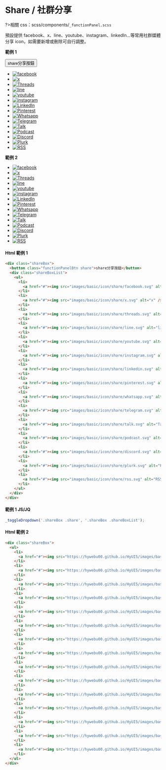 # Share / 社群分享

?>相關 css：scss/components/`_functionPanel.scss`

預設提供 facebook、x、line、youtube、instagram、linkedIn...等常用社群媒體分享 icon，如需要新增或刪除可自行調整。

**範例 1**

<div class="shareBox">
  <button class="functionPanelBtn share">share分享按鈕</button>
  <div class="shareBoxList">
    <ul>
      <li>
        <a href="#"><img src="https://hywebu00.github.io/HyUI5/images/basic/icon/share/facebook.svg" alt="facebook" /></a>
      </li>
      <li>
        <a href="#"><img src="https://hywebu00.github.io/HyUI5/images/basic/icon/share/x.svg" alt="x" /></a>
      </li>
      <li>
        <a href="#"><img src="https://hywebu00.github.io/HyUI5/images/basic/icon/share/threads.svg" alt="Threads" /></a>
      </li>
      <li>
        <a href="#"><img src="https://hywebu00.github.io/HyUI5/images/basic/icon/share/line.svg" alt="line" /></a>
      </li>
      <li>
        <a href="#"><img src="https://hywebu00.github.io/HyUI5/images/basic/icon/share/youtube.svg" alt="youtube" /></a>
      </li>
      <li>
        <a href="#"><img src="https://hywebu00.github.io/HyUI5/images/basic/icon/share/instagram.svg" alt="instagram" /></a>
      </li>
      <li>
        <a href="#"><img src="https://hywebu00.github.io/HyUI5/images/basic/icon/share/linkedin.svg" alt="LinkedIn" /></a>
      </li>
      <li>
        <a href="#"><img src="https://hywebu00.github.io/HyUI5/images/basic/icon/share/pinterest.svg" alt="Pinterest" /></a>
      </li>
      <li>
        <a href="#"><img src="https://hywebu00.github.io/HyUI5/images/basic/icon/share/whatsapp.svg" alt="Whatsapp" /></a>
      </li>
      <li>
        <a href="#"><img src="https://hywebu00.github.io/HyUI5/images/basic/icon/share/telegram.svg" alt="Telegram" /></a>
      </li>
      <li>
        <a href="#"><img src="https://hywebu00.github.io/HyUI5/images/basic/icon/share/talk.svg" alt="Talk" /></a>
      </li>
      <li>
        <a href="#"><img src="https://hywebu00.github.io/HyUI5/images/basic/icon/share/podcast.svg" alt="Podcast" /></a>
      </li>
      <li>
        <a href="#"><img src="https://hywebu00.github.io/HyUI5/images/basic/icon/share/discord.svg" alt="Discord" /></a>
      </li>
      <li>
        <a href="#"><img src="https://hywebu00.github.io/HyUI5/images/basic/icon/share/plurk.svg" alt="Plurk" /></a>
      </li>
      <li>
        <a href="#"><img src="https://hywebu00.github.io/HyUI5/images/basic/icon/share/rss.svg" alt="RSS" /></a>
      </li>
    </ul>
  </div>
</div>

**範例 2**

<div class="shareBox">
    <ul>
      <li>
        <a href="#"><img src="https://hywebu00.github.io/HyUI5/images/basic/icon/share/facebook.svg" alt="facebook" /></a>
      </li>
      <li>
        <a href="#"><img src="https://hywebu00.github.io/HyUI5/images/basic/icon/share/x.svg" alt="x" /></a>
      </li>
      <li>
        <a href="#"><img src="https://hywebu00.github.io/HyUI5/images/basic/icon/share/threads.svg" alt="Threads" /></a>
      </li>
      <li>
        <a href="#"><img src="https://hywebu00.github.io/HyUI5/images/basic/icon/share/line.svg" alt="line" /></a>
      </li>
      <li>
        <a href="#"><img src="https://hywebu00.github.io/HyUI5/images/basic/icon/share/youtube.svg" alt="youtube" /></a>
      </li>
      <li>
        <a href="#"><img src="https://hywebu00.github.io/HyUI5/images/basic/icon/share/instagram.svg" alt="instagram" /></a>
      </li>
      <li>
        <a href="#"><img src="https://hywebu00.github.io/HyUI5/images/basic/icon/share/linkedin.svg" alt="LinkedIn" /></a>
      </li>
      <li>
        <a href="#"><img src="https://hywebu00.github.io/HyUI5/images/basic/icon/share/pinterest.svg" alt="Pinterest" /></a>
      </li>
      <li>
        <a href="#"><img src="https://hywebu00.github.io/HyUI5/images/basic/icon/share/whatsapp.svg" alt="Whatsapp" /></a>
      </li>
      <li>
        <a href="#"><img src="https://hywebu00.github.io/HyUI5/images/basic/icon/share/telegram.svg" alt="Telegram" /></a>
      </li>
      <li>
        <a href="#"><img src="https://hywebu00.github.io/HyUI5/images/basic/icon/share/talk.svg" alt="Talk" /></a>
      </li>
      <li>
        <a href="#"><img src="https://hywebu00.github.io/HyUI5/images/basic/icon/share/podcast.svg" alt="Podcast" /></a>
      </li>
      <li>
        <a href="#"><img src="https://hywebu00.github.io/HyUI5/images/basic/icon/share/discord.svg" alt="Discord" /></a>
      </li>
      <li>
        <a href="#"><img src="https://hywebu00.github.io/HyUI5/images/basic/icon/share/plurk.svg" alt="Plurk" /></a>
      </li>
      <li>
        <a href="#"><img src="https://hywebu00.github.io/HyUI5/images/basic/icon/share/rss.svg" alt="RSS" /></a>
      </li>
    </ul>
</div>

<!-- tabs:start -->

#### **Html 範例 1**

```html
<div class="shareBox">
  <button class="functionPanelBtn share">share分享按鈕</button>
  <div class="shareBoxList">
    <ul>
      <li>
        <a href="#"><img src="images/basic/icon/share/facebook.svg" alt="facebook" /></a>
      </li>
      <li>
        <a href="#"><img src="images/basic/icon/share/x.svg" alt="x" /></a>
      </li>
      <li>
        <a href="#"><img src="images/basic/icon/share/threads.svg" alt="Threads" /></a>
      </li>
      <li>
        <a href="#"><img src="images/basic/icon/share/line.svg" alt="line" /></a>
      </li>
      <li>
        <a href="#"><img src="images/basic/icon/share/youtube.svg" alt="youtube" /></a>
      </li>
      <li>
        <a href="#"><img src="images/basic/icon/share/instagram.svg" alt="instagram" /></a>
      </li>
      <li>
        <a href="#"><img src="images/basic/icon/share/linkedin.svg" alt="LinkedIn" /></a>
      </li>
      <li>
        <a href="#"><img src="images/basic/icon/share/pinterest.svg" alt="Pinterest" /></a>
      </li>
      <li>
        <a href="#"><img src="images/basic/icon/share/whatsapp.svg" alt="Whatsapp" /></a>
      </li>
      <li>
        <a href="#"><img src="images/basic/icon/share/telegram.svg" alt="Telegram" /></a>
      </li>
      <li>
        <a href="#"><img src="images/basic/icon/share/talk.svg" alt="Talk" /></a>
      </li>
      <li>
        <a href="#"><img src="images/basic/icon/share/podcast.svg" alt="Podcast" /></a>
      </li>
      <li>
        <a href="#"><img src="images/basic/icon/share/discord.svg" alt="Discord" /></a>
      </li>
      <li>
        <a href="#"><img src="images/basic/icon/share/plurk.svg" alt="Plurk" /></a>
      </li>
      <li>
        <a href="#"><img src="images/basic/icon/share/rss.svg" alt="RSS" /></a>
      </li>
    </ul>
  </div>
</div>
```

#### **範例 1 JS/JQ**

```javascript
_toggleDropdown('.shareBox .share', '.shareBox .shareBoxList');
```

#### **Html 範例 2**

```html
<div class="shareBox">
  <ul>
    <li>
      <a href="#"><img src="https://hywebu00.github.io/HyUI5/images/basic/icon/share/facebook.svg" alt="facebook" /></a>
    </li>
    <li>
      <a href="#"><img src="https://hywebu00.github.io/HyUI5/images/basic/icon/share/x.svg" alt="x" /></a>
    </li>
    <li>
      <a href="#"><img src="https://hywebu00.github.io/HyUI5/images/basic/icon/share/threads.svg" alt="Threads" /></a>
    </li>
    <li>
      <a href="#"><img src="https://hywebu00.github.io/HyUI5/images/basic/icon/share/line.svg" alt="line" /></a>
    </li>
    <li>
      <a href="#"><img src="https://hywebu00.github.io/HyUI5/images/basic/icon/share/youtube.svg" alt="youtube" /></a>
    </li>
    <li>
      <a href="#"><img src="https://hywebu00.github.io/HyUI5/images/basic/icon/share/instagram.svg" alt="instagram" /></a>
    </li>
    <li>
      <a href="#"><img src="https://hywebu00.github.io/HyUI5/images/basic/icon/share/linkedin.svg" alt="LinkedIn" /></a>
    </li>
    <li>
      <a href="#"><img src="https://hywebu00.github.io/HyUI5/images/basic/icon/share/pinterest.svg" alt="Pinterest" /></a>
    </li>
    <li>
      <a href="#"><img src="https://hywebu00.github.io/HyUI5/images/basic/icon/share/whatsapp.svg" alt="Whatsapp" /></a>
    </li>
    <li>
      <a href="#"><img src="https://hywebu00.github.io/HyUI5/images/basic/icon/share/telegram.svg" alt="Telegram" /></a>
    </li>
    <li>
      <a href="#"><img src="https://hywebu00.github.io/HyUI5/images/basic/icon/share/talk.svg" alt="Talk" /></a>
    </li>
    <li>
      <a href="#"><img src="https://hywebu00.github.io/HyUI5/images/basic/icon/share/podcast.svg" alt="Podcast" /></a>
    </li>
    <li>
      <a href="#"><img src="https://hywebu00.github.io/HyUI5/images/basic/icon/share/discord.svg" alt="Discord" /></a>
    </li>
    <li>
      <a href="#"><img src="https://hywebu00.github.io/HyUI5/images/basic/icon/share/plurk.svg" alt="Plurk" /></a>
    </li>
    <li>
      <a href="#"><img src="https://hywebu00.github.io/HyUI5/images/basic/icon/share/rss.svg" alt="RSS" /></a>
    </li>
  </ul>
</div>
```

<!-- tabs:end -->

<script>
  
function _jsSlideDown(element, time = 200) {
  let ele = window.getComputedStyle(element);
  let display = ele.display;
  let speed = time;
  element.style.display = display;
  if (display === 'none') {
    element.style.display = 'block';
    element.style.overflow = 'hidden';
    let totalHeight = element.offsetHeight;
    element.style.height = '0px';
    element.style.transitionProperty = 'height';
    element.style.transitionDuration = `${speed}ms`;
    setTimeout(() => {
      element.style.height = `${totalHeight}px`;
    }, 0);
    setTimeout(() => {
      element.style.removeProperty('height');
      element.style.removeProperty('overflow');
      element.style.removeProperty('transition-duration');
      element.style.removeProperty('transition-property');
    }, speed);
  }
}function _jsParents(element, elementCheck) {
  const matched = [];

  const elements = typeof element === 'string' ? document.querySelectorAll(element) : element;

  // 取得每個元素的所有父節點，直到 <html>
  function _getParents(el) {
    while (el.parentNode && el.parentNode !== document.documentElement) {
      matched.push(el.parentNode);
      el = el.parentNode;
    }
  }

  // 處理集合與單一元素
  if (elements) {
    if (elements.length === undefined) {
      _getParents(elements);
    } else if (elements.nodeName !== 'SELECT') {
      elements.forEach(_getParents);
    }
  }

  // 根據 elementCheck 過濾父節點
  const filtered = matched.filter((parent) => {
    if (!elementCheck) {
      return true;
    } else if (elementCheck[0] === '#') {
      return parent.id === elementCheck.slice(1);
    } else if (elementCheck[0] === '.') {
      return parent.classList.contains(elementCheck.slice(1));
    } else if (typeof elementCheck === 'string') {
      return parent.localName === elementCheck.toLowerCase();
    } else {
      return parent === elementCheck;
    }
  });

  // 利用 Set 來進行去重複，並使用reverse()反轉順序
  return Array.from(new Set(filtered)).reverse();
}
// 亂數數字
function _randomNumber(max) {
  let letter = '1234567890';
  let number = '';

  for (let i = 0; i < max; i++) number += letter.charAt(Math.floor(Math.random() * letter.length));
  return number;
}

// 亂數英文字
function _randomLetter(max) {
  let letter = 'abcdefghijklmnopqrstuvwxyz';
  let text = '';

  for (let i = 0; i < max; i++) text += letter.charAt(Math.floor(Math.random() * letter.length));
  return text;
}


function _jsSlideUp(element, time = 200) {
  let ele = window.getComputedStyle(element);
  let display = ele.display;
  let speed = time;
  element.style.display = display;
  if (display !== 'none') {
    let totalHeight = element.offsetHeight;
    element.style.overflow = 'hidden';

    element.style.height = `${totalHeight}px`;
    element.style.transitionProperty = 'height';
    element.style.transitionDuration = `${speed}ms`;
    setTimeout(() => {
      element.style.height = `0px`;
    }, 0);
    setTimeout(() => {
      element.style.display = 'none';
      element.style.removeProperty('height');
      element.style.removeProperty('overflow');
      element.style.removeProperty('transition-duration');
      element.style.removeProperty('transition-property');
    }, speed);
  }
}

  function _toggleDropdown(elem, con, autoClose = true) {
  const body = document.querySelector('body');
  const targetSelect = document.querySelector(elem);
  const targetSelectCon = document.querySelector(con);
  if (!targetSelectCon) return;

  if (!targetSelect) {
    targetSelectCon.style.display = 'block';
    return;
  }
  let checkDisplay = window.getComputedStyle(targetSelectCon).display === 'none';
  const id = `ts_${_randomLetter(3)}${_randomNumber(3)}`;

  if (checkDisplay) {
    targetSelect.setAttribute('aria-expanded', 'false');
  } else {
    targetSelect.setAttribute('aria-expanded', 'true');
    targetSelect.classList.add('active');
  }
  targetSelect.setAttribute('aria-haspopup', 'true');
  targetSelect.setAttribute('aria-controls', `${id}_con`);
  targetSelect.setAttribute('id', id);
  targetSelectCon.setAttribute('id', `${id}_con`);
  targetSelectCon.setAttribute('aria-labelledby', id);

  targetSelect.addEventListener('click', (e) => {
    let expanded = targetSelect.getAttribute('aria-expanded');
    expanded === 'true' ? closeCon() : openCon();
  });
  function openCon() {
    targetSelect.setAttribute('aria-expanded', 'true');
    targetSelect.classList.add('active');
    _jsSlideDown(targetSelectCon);
  }
  function closeCon() {
    targetSelect.setAttribute('aria-expanded', 'false');
    targetSelect.classList.remove('active');
    _jsSlideUp(targetSelectCon);
    targetSelect.focus();
  }
  body.addEventListener('keydown', (e) => {
    let allTarget = targetSelectCon.querySelectorAll('a, button, input, textarea, select');
    const firstTarget = allTarget[0];
    const lastTarget = [...allTarget].at(-1);

    if (targetSelect.getAttribute('aria-expanded') === 'true') {
      if (e.code === 'Tab') {
        if (e.target === targetSelect && e.shiftKey) {
          closeCon();
        } else if (e.target === firstTarget && e.shiftKey) {
          e.preventDefault();
          targetSelect.focus();
        } else if (e.target === lastTarget && !e.shiftKey) {
          e.preventDefault();
          closeCon();
        }
      }
      //Escape
      else if (e.code === 'Escape') {
        targetSelect.setAttribute('aria-expanded', 'false');
        _jsSlideUp(targetSelectCon);
        targetSelect.focus();
      }
    }
  });

  if (autoClose) {
    // 點擊其他地方關閉;
    body.addEventListener('click', (e) => {
      let isInsideTarget = _jsParents(e.target, targetSelectCon).length === 0;

      if (targetSelect.getAttribute('aria-expanded') === 'true' && e.target !== targetSelect && isInsideTarget) {
        targetSelect.setAttribute('aria-expanded', 'false');
        targetSelect.classList.remove('active');
        _jsSlideUp(targetSelectCon);
      }
    });
  }

  window.addEventListener('resize', (e) => {
    if (!checkDisplay) return;
    targetSelect.setAttribute('aria-expanded', 'false');
    targetSelect.classList.remove('active');
    _jsSlideUp(targetSelectCon);
  });
}
  _toggleDropdown('.shareBox .share', '.shareBox .shareBoxList'); //分享開關切換
</script>
